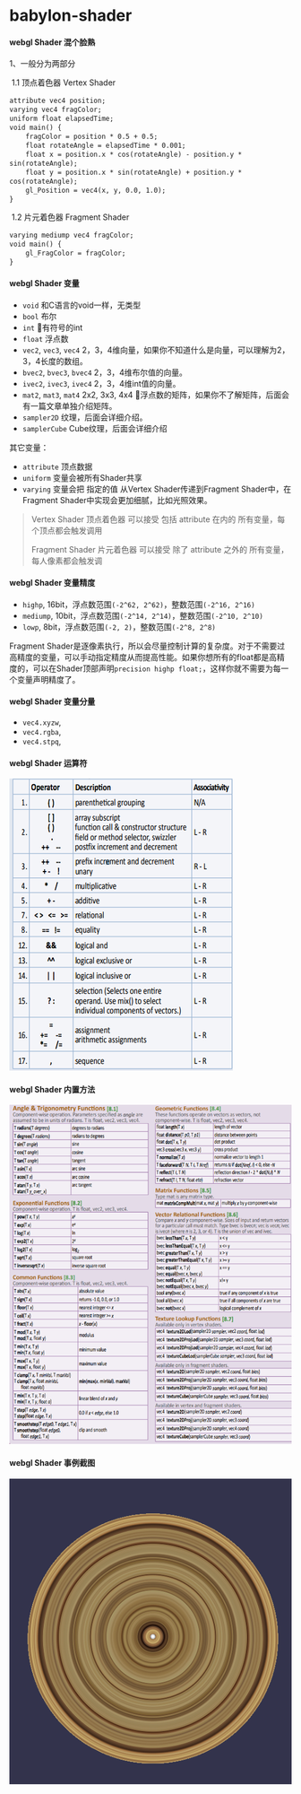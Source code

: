 # babylon-shader

#### webgl Shader 混个脸熟


1、一般分为两部分

​	1.1 顶点着色器  Vertex Shader

```
attribute vec4 position;
varying vec4 fragColor;
uniform float elapsedTime;
void main() {
    fragColor = position * 0.5 + 0.5;
    float rotateAngle = elapsedTime * 0.001;
    float x = position.x * cos(rotateAngle) - position.y * sin(rotateAngle);
    float y = position.x * sin(rotateAngle) + position.y * cos(rotateAngle);
    gl_Position = vec4(x, y, 0.0, 1.0);
}
```

​	1.2 片元着色器  Fragment Shader

```
varying mediump vec4 fragColor;
void main() {
    gl_FragColor = fragColor;
}
```

#### webgl Shader 变量

- `void` 和C语言的void一样，无类型
- `bool` 布尔
- `int` 有符号的int
- `float` 浮点数
- `vec2`, `vec3`, `vec4` 2，3，4维向量，如果你不知道什么是向量，可以理解为2，3，4长度的数组。
- `bvec2`, `bvec3`, `bvec4` 2，3，4维布尔值的向量。
- `ivec2`, `ivec3`, `ivec4` 2，3，4维int值的向量。
- `mat2`, `mat3`, `mat4` 2x2, 3x3, 4x4 浮点数的矩阵，如果你不了解矩阵，后面会有一篇文章单独介绍矩阵。
- `sampler2D` 纹理，后面会详细介绍。
- `samplerCube` Cube纹理，后面会详细介绍

其它变量：

- `attribute` 顶点数据
- `uniform` 变量会被所有Shader共享
- `varying` 变量会把 指定的值 从Vertex Shader传递到Fragment Shader中，在Fragment Shader中实现会更加细腻，比如光照效果。



> Vertex Shader 顶点着色器 可以接受 包括 attribute 在内的 所有变量，每个顶点都会触发调用
>
> Fragment Shader 片元着色器 可以接受 除了 attribute 之外的 所有变量，每人像素都会触发调



#### webgl Shader 变量精度

- `highp`, 16bit，浮点数范围`(-2^62, 2^62)`，整数范围`(-2^16, 2^16)`
- `mediump`, 10bit，浮点数范围`(-2^14, 2^14)`，整数范围`(-2^10, 2^10)`
- `lowp`, 8bit，浮点数范围`(-2, 2)`，整数范围`(-2^8, 2^8)` 

Fragment Shader是逐像素执行，所以会尽量控制计算的复杂度。对于不需要过高精度的变量，可以手动指定精度从而提高性能。如果你想所有的float都是高精度的，可以在Shader顶部声明`precision highp float;`，这样你就不需要为每一个变量声明精度了。



#### webgl Shader 变量分量

- `vec4.xyzw`, 
- `vec4.rgba`, 
- `vec4.stpq`,  



#### webgl Shader 运算符

![](screenshots/2949750-6cde500bba3b3b91.png)



#### webgl Shader 内置方法

![](screenshots/2949750-2c48a2d2459d5524.png)



#### webgl Shader 事例截图

![](screenshots/earthring.png)

